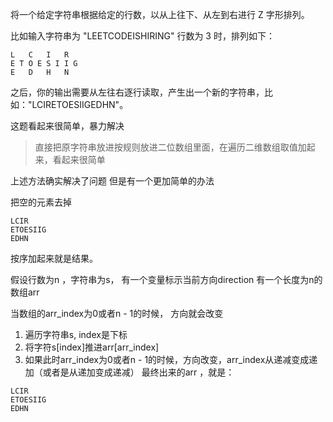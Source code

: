 将一个给定字符串根据给定的行数，以从上往下、从左到右进行 Z 字形排列。

比如输入字符串为 "LEETCODEISHIRING" 行数为 3 时，排列如下：
```
L   C   I   R
E T O E S I I G
E   D   H   N
```
之后，你的输出需要从左往右逐行读取，产生出一个新的字符串，比如："LCIRETOESIIGEDHN"。

这题看起来很简单，暴力解决
>直接把原字符串放进按规则放进二位数组里面，在遍历二维数组取值加起来，看起来很简单

上述方法确实解决了问题
但是有一个更加简单的办法

把空的元素去掉
```
LCIR
ETOESIIG
EDHN
```
按序加起来就是结果。

假设行数为n ，字符串为s， 有一个变量标示当前方向direction
有一个长度为n的数组arr

当数组的arr_index为0或者n - 1的时候，
方向就会改变

1. 遍历字符串s, index是下标
2. 将字符s[index]推进arr[arr_index]
3. 如果此时arr_index为0或者n - 1的时候，方向改变，arr_index从递减变成递加（或者是从递加变成递减）
最终出来的arr ，就是：
```
LCIR
ETOESIIG
EDHN
```
